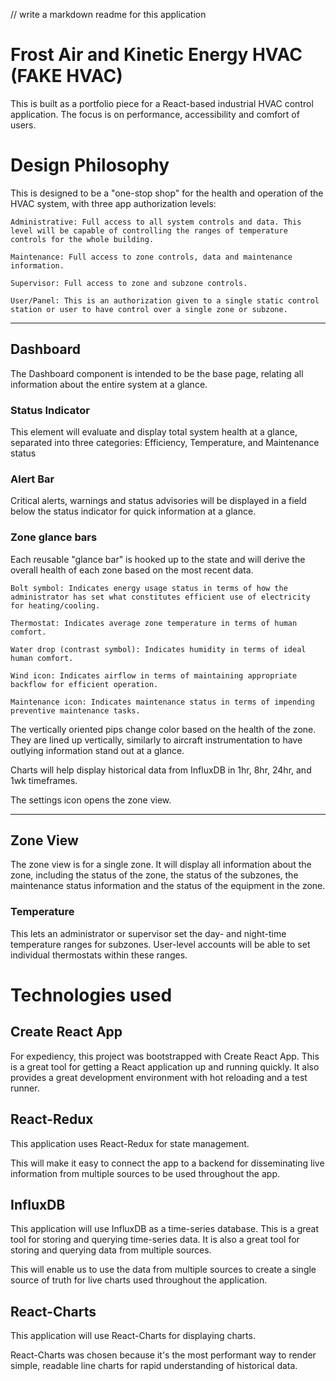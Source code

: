 // write a markdown readme for this application

# Frost Air and Kinetic Energy HVAC (FAKE HVAC)
This is built as a portfolio piece for a React-based industrial HVAC control application. The focus is on performance, accessibility and comfort of users.

# Design Philosophy
This is designed to be a "one-stop shop" for the health and operation of the HVAC system, with three app authorization levels: 

```
Administrative: Full access to all system controls and data. This level will be capable of controlling the ranges of temperature controls for the whole building.

Maintenance: Full access to zone controls, data and maintenance information.

Supervisor: Full access to zone and subzone controls.

User/Panel: This is an authorization given to a single static control station or user to have control over a single zone or subzone.
```

***
## Dashboard
The Dashboard component is intended to be the base page, relating all information about the entire system at a glance. 

### Status Indicator
This element will evaluate and display total system health at a glance, separated into three categories: Efficiency, Temperature, and Maintenance status

### Alert Bar
Critical alerts, warnings and status advisories will be displayed in a field below the status indicator for quick information at a glance.

### Zone glance bars
Each reusable "glance bar" is hooked up to the state and will derive the overall health of each zone based on the most recent data. 

```
Bolt symbol: Indicates energy usage status in terms of how the administrator has set what constitutes efficient use of electricity for heating/cooling.

Thermostat: Indicates average zone temperature in terms of human comfort.

Water drop (contrast symbol): Indicates humidity in terms of ideal human comfort.

Wind icon: Indicates airflow in terms of maintaining appropriate backflow for efficient operation.

Maintenance icon: Indicates maintenance status in terms of impending preventive maintenance tasks.
```

The vertically oriented pips change color based on the health of the zone. They are lined up vertically, similarly to aircraft instrumentation to have outlying information stand out at a glance.

Charts will help display historical data from InfluxDB in 1hr, 8hr, 24hr, and 1wk timeframes.

The settings icon opens the zone view.
***
## Zone View
The zone view is for a single zone. It will display all information about the zone, including the status of the zone, the status of the subzones, the maintenance status information and the status of the equipment in the zone.

### Temperature
This lets an administrator or supervisor set the day- and night-time temperature ranges for subzones. User-level accounts will be able to set individual thermostats within these ranges.



# Technologies used
## Create React App
For expediency, this project was bootstrapped with Create React App. This is a great tool for getting a React application up and running quickly. It also provides a great development environment with hot reloading and a test runner.

## React-Redux
This application uses React-Redux for state management. 

This will make it easy to connect the app to a backend for disseminating live information from multiple sources to be used throughout the app.

## InfluxDB
This application will use InfluxDB as a time-series database. This is a great tool for storing and querying time-series data. It is also a great tool for storing and querying data from multiple sources.

This will enable us to use the data from multiple sources to create a single source of truth for live charts used throughout the application.

## React-Charts
This application will use React-Charts for displaying charts.

React-Charts was chosen because it's the most performant way to render simple, readable line charts for rapid understanding of historical data.